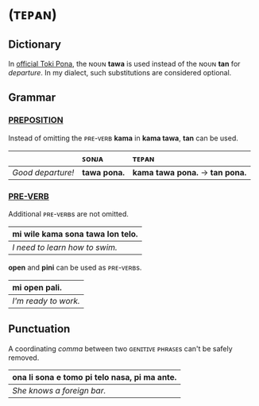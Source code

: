 # (ᴛᴇᴘᴀɴ)

## Dictionary

In [official Toki Pona](pu.md), the ɴᴏᴜɴ **tawa** is used instead of the ɴᴏᴜɴ **tan** for *departure*. In my dialect, such substitutions are considered optional.

## Grammar

### [PREPOSITION](nasin-nimi#preposition)

Instead of omitting the ᴘʀᴇ-ᴠᴇʀʙ **kama** in **kama tawa**, **tan** can be used.

| | ꜱᴏɴᴊᴀ | ᴛᴇᴘᴀɴ |
|:-|:-|:-|
| *Good departure!* | **tawa pona.** | **kama tawa pona.** → **tan pona.** |

### [PRE-VERB](nasin-nimi#pre-verb)

Additional ᴘʀᴇ-ᴠᴇʀʙs are not omitted.

| mi wile kama sona tawa lon telo. |
|:-|
| *I need to learn how to swim.* |

**open** and **pini** can be used as ᴘʀᴇ-ᴠᴇʀʙs.

| mi open pali. |
|:-|
| *I'm ready to work.* |

## Punctuation

A coordinating *comma* between two ɢᴇɴɪᴛɪᴠᴇ ᴘʜʀᴀꜱᴇs can't be safely removed.

| ona li sona e tomo pi telo nasa, pi ma ante. |
|:-|
| *She knows a foreign bar.* |
